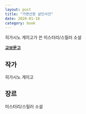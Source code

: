 ```yaml
---
layout: post
title: "가면산장 살인사건"
date: 2020-01-18
category: book
---
```


히가시노 게이고가 쓴 미스터리/스릴러 소설

**[교보문고](http://www.kyobobook.co.kr/product/detailViewKor.laf?ejkGb=KOR&mallGb=KOR&barcode=9788990982575&orderClick=LAG&Kc=)**

## 작가
히가시노 게이고

## 장르
미스터리/스릴러 소설